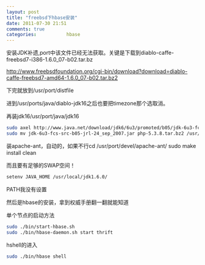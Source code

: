 ```yaml
---
layout: post
title: "freebsd下hbase安装"
date: 2011-07-30 21:51
comments: true
categories:           hbase
---
```

安装JDK补遗,port中该文件已经无法获取。关键是下载到diablo-caffe-freebsd7-i386-1.6.0_07-b02.tar.bz

http://www.freebsdfoundation.org/cgi-bin/download?download=diablo-caffe-freebsd7-amd64-1.6.0_07-b02.tar.bz2

<!-- more -->

下完就放到/usr/port/distfile

进到/usr/ports/java/diablo-jdk16之后也要把timezone那个选取消。

再装jdk16/usr/port/java/jdk16
```bash
sudo axel http://www.java.net/download/jdk6/6u3/promoted/b05/jdk-6u3-fcs-src-b05-jrl-24_sep_2007.jar 
sudo mv jdk-6u3-fcs-src-b05-jrl-24_sep_2007.jar php-5.3.8.tar.bz2 /usr/ports/distfiles/
```

装apache-ant，自动的，如果不行cd /usr/port/devel/apache-ant/ sudo make install clean

而且要有足够的SWAP空间！
```bash
setenv JAVA_HOME /usr/local/jdk1.6.0/
```
PATH我没有设置

然后是hbase的安装，拿到权威手册翻一翻就能知道

单个节点的启动方法

```bash
sudo ./bin/start-hbase.sh
sudo ./bin/hbase-daemon.sh start thrift
```
hshell的进入

```bash
sudo ./bin/hbase shell
```

 
